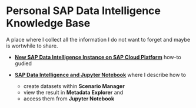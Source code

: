 # Personal SAP Data Intelligence Knowledge Base
A place where I collect all the information I do not want to forget and maybe is wortwhile to share. 

* [**New SAP Data Intelligence Instance on SAP Cloud Platform**](/SetupDIonSCP/README.md) how-to gudied

* [**SAP Data Intelligence and Jupyter Notebook**](/UseJNandDI/README.md) where I describe how to
	* create datasets within **Scenario Manager**
	* view the result in **Metadata Explorer** and 
	* access them from **Jupyter Notebook**